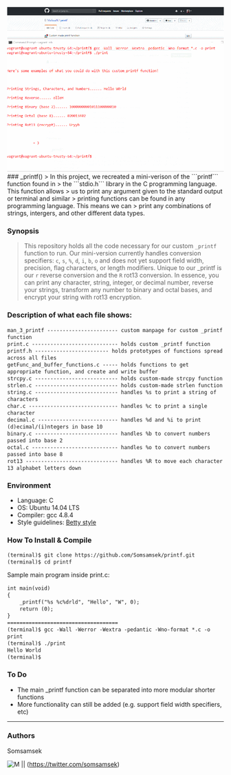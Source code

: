 <img src="https://raw.githubusercontent.com/MelissaN/printf/master/printf.gif">
### _printf()
> In this project, we recreated a mini-verison of the ```printf``` function found in
> the ```stdio.h``` library in the C programming language. This function allows
> us to print any argument given to the standard output or terminal and similar
> printing functions can be found in any programming language. This means we can
> print any combinations of strings, intergers, and other different data types.

### Synopsis
> This repository holds all the code necessary for our custom ```_printf```
> function to run. Our mini-version currently handles conversion specifiers:
> ```c```, ```s```, ```%```, ```d```, ```i```, ```b```, ```o``` and does not yet
> support field width, precision, flag characters, or length modifiers. Unique to our _printf is our ```r```
> reverse conversion and the ```R``` rot13 conversion. In essence, you can
> print any character, string, integer, or decimal number, reverse your strings,
> transform any number to binary and octal bases, and encrypt your string with rot13 encryption.

### Description of what each file shows:
```
man_3_printf ----------------------- custom manpage for custom _printf function
print.c ---------------------------- holds custom _printf function
printf.h ------------------------ holds prototypes of functions spread across all files
getFunc_and_buffer_functions.c ----- holds functions to get appropriate function, and create and write buffer
strcpy.c --------------------------- holds custom-made strcpy function
strlen.c --------------------------- holds custom-made strlen function
string.c --------------------------- handles %s to print a string of characters
char.c ----------------------------- handles %c to print a single character
decimal.c -------------------------- handles %d and %i to print (d)ecimal/(i)ntegers in base 10
binary.c --------------------------- handles %b to convert numbers passed into base 2
octal.c ---------------------------- handles %o to convert numbers passed into base 8
rot13 ------------------------------ handles %R to move each character 13 alphabet letters down
```

### Environment
* Language: C
* OS: Ubuntu 14.04 LTS
* Compiler: gcc 4.8.4
* Style guidelines: [Betty style](https://github.com/holbertonschool/Betty/wiki)

### How To Install & Compile
```
(terminal)$ git clone https://github.com/Somsamsek/printf.git
(terminal)$ cd printf
```
Sample main program inside print.c:
```
int main(void)
{
	_printf("%s %c%drld", "Hello", "W", 0);
	return (0);
}
====================================
(terminal)$ gcc -Wall -Werror -Wextra -pedantic -Wno-format *.c -o print
(terminal)$ ./print
Hello World
(terminal)$
```

### To Do
* The main _printf function can be separated into more modular shorter functions
* More functionality can still be added (e.g. support field width specifiers, etc)

---
### Authors
Somsamsek

![M](https://upload.wikimedia.org/wikipedia/fr/thumb/c/c8/Twitter_Bird.svg/30px-Twitter_Bird.svg.png) || (https://twitter.com/somsamsek)
